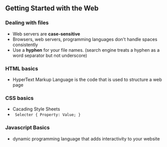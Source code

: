 ## Getting Started with the Web

### Dealing with files

- Web servers are **case-sensitive**
- Browsers, web servers, programming languages don't handle spaces consistently
- Use a **hyphen** for your file names. (search engine treats a hyphen as a word separator but not underscore)

### HTML basics

- HyperText Markup Language is the code that is used to structure a web page

### CSS basics

- Cacading Style Sheets
- ` Selecter { Property: Value; }`


### Javascript Basics

- dynamic programming language that adds interactivity to your website

